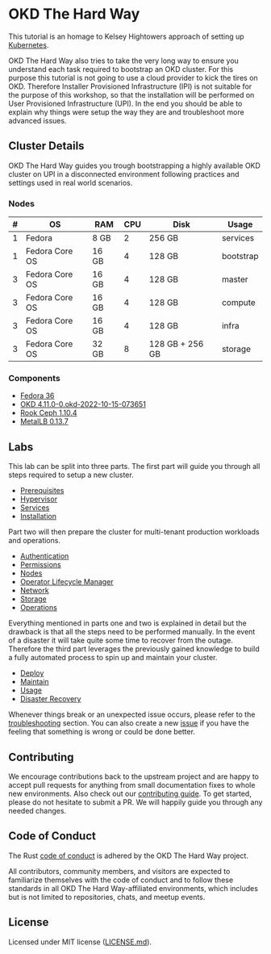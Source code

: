# OKD The Hard Way

This tutorial is an homage to Kelsey Hightowers approach of setting up
[Kubernetes](https://github.com/kelseyhightower/kubernetes-the-hard-way).

OKD The Hard Way also tries to take the very long way to ensure you understand
each task required to bootstrap an OKD cluster. For this purpose this tutorial
is not going to use a cloud provider to kick the tires on OKD. Therefore
Installer Provisioned Infrastructure (IPI) is not suitable for the purpose of
this workshop, so that the installation will be performed on User Provisioned
Infrastructure (UPI). In the end you should be able to explain why things were
setup the way they are and troubleshoot more advanced issues.

## Cluster Details

OKD The Hard Way guides you trough bootstrapping a highly available OKD cluster
on UPI in a disconnected environment following practices and settings used in
real world scenarios.

### Nodes

| # | OS             | RAM   | CPU |  Disk           | Usage     |
| - | -------------- | ----- | --- | --------------- | --------- |
| 1 | Fedora         | 8 GB  | 2   | 256 GB          | services  |
| 1 | Fedora Core OS | 16 GB | 4   | 128 GB          | bootstrap |
| 3 | Fedora Core OS | 16 GB | 4   | 128 GB          | master    |
| 3 | Fedora Core OS | 16 GB | 4   | 128 GB          | compute   |
| 3 | Fedora Core OS | 16 GB | 4   | 128 GB          | infra     |
| 3 | Fedora Core OS | 32 GB | 8   | 128 GB + 256 GB | storage   |

### Components

* [Fedora 36](https://getfedora.org/en/server/)
* [OKD
  4.11.0-0.okd-2022-10-15-073651](https://github.com/openshift/okd/releases)
* [Rook Ceph 1.10.4](https://github.com/rook/rook)
* [MetalLB 0.13.7](https://github.com/metallb/metallb)

## Labs

This lab can be split into three parts. The first part will guide you through
all steps required to setup a new cluster.

* [Prerequisites](docs/00-prerequisites.md)
* [Hypervisor](docs/01-hypervisor.md)
* [Services](docs/02-services.md)
* [Installation](docs/03-installation.md)

Part two will then prepare the cluster for multi-tenant production workloads and
operations.

* [Authentication](docs/10-authentication.md)
* [Permissions](docs/11-permissions.md)
* [Nodes](docs/12-nodes.md)
* [Operator Lifecycle Manager](docs/13-olm.md)
* [Network](docs/14-network.md)
* [Storage](docs/15-storage.md)
* [Operations](docs/16-operations.md)

Everything mentioned in parts one and two is explained in detail but the
drawback is that all the steps need to be performed manually. In the event of a
disaster it will take quite some time to recover from the outage. Therefore the
third part leverages the previously gained knowledge to build a fully automated
process to spin up and maintain your cluster.

* [Deploy](docs/20-deploy.md)
* [Maintain](docs/21-maintain.md)
* [Usage](docs/22-usage.md)
* [Disaster Recovery](docs/23-disaster-recovery.md)

Whenever things break or an unexpected issue occurs, please refer to the
[troubleshooting](docs/99-troubleshooting.md) section. You can also create a new
[issue](https://github.com/raballew/okd-the-hard-way/issues/new/choose) if you
have the feeling that something is wrong or could be done better.

## Contributing

We encourage contributions back to the upstream project and are happy to accept
pull requests for anything from small documentation fixes to whole new
environments. Also check out our [contributing guide](.github/CONTRIBUTING.md).
To get started, please do not hesitate to submit a PR. We will happily guide you
through any needed changes.

## Code of Conduct

The Rust [code of conduct](https://www.rust-lang.org/conduct.html) is adhered by
the OKD The Hard Way project.

All contributors, community members, and visitors are expected to familiarize
themselves with the code of conduct and to follow these standards in all OKD The
Hard Way-affiliated environments, which includes but is not limited to
repositories, chats, and meetup events.

## License

Licensed under MIT license ([LICENSE.md](LICENSE.md)).
